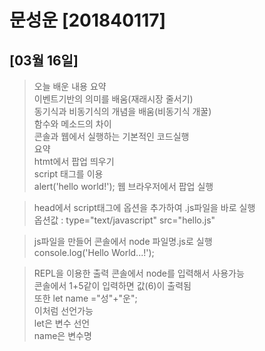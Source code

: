 # 문성운 [201840117]
## [03월 16일]
> 오늘 배운 내용 요약 <br>
이벤트기반의 의미를 배움(재래시장 줄서기) <br>
동기식과 비동기식의 개념을 배움(비동기식 개꿀) <br>
함수와 메소드의 차이 <br>
콘솔과 웹에서 실행하는 기본적인 코드실행 <br>
> 요약<br>
htmt에서 팝업 띄우기<br>
>  script 태그를 이용<br>
    alert('hello world!');
    웹 브라우저에서 팝업 실행

>head에서 script태그에 옵션을 추가하여 .js파일을 바로 실행<br>
옵션값 : type="text/javascript" src="hello.js"<br>

>js파일을 만들어 콘솔에서 node 파일명.js로 실행<br>
console.log('Hello World...!');<br>

>REPL을 이용한 출력 콘솔에서 node를 입력해서 사용가능<br>
콘솔에서 1+5같이 입력하면 값(6)이 출력됨<br>
또한 let name ="성"+"운";<br>
이처럼 선언가능<br>
let은 변수 선언<br>
name은 변수명<br>